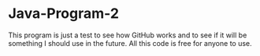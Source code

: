 Java-Program-2
==============
This program is just a test to see how GitHub works and to see if it will be something I should use in the future. 
All this code is free for anyone to use.
